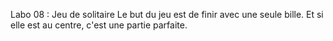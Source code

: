 Labo 08 : Jeu de solitaire
Le but du jeu est de finir avec une seule bille. Et si elle est au centre, c'est une partie parfaite.
